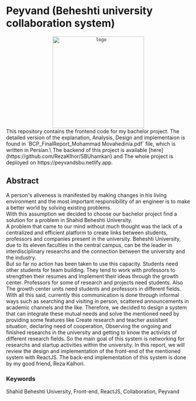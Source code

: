 # Peyvand (Beheshti university collaboration system)
<div align="center">
	<code><img height="250" src="https://user-images.githubusercontent.com/46230333/190456259-2d20372c-2bad-4e2c-a891-f04d3d3dff89.png" alt="logo" title="CSS" /></code>
</div>
This repository contains the frontend code for my bachelor project. The detailed version of the explanation, Analysis, Design and implementaion is found in `BCP_FinalReport_Mohammad Movahedinia.pdf` file, which is written in Persian.\
The backend of this project is available [here](https://github.com/RezaKlhor/SBUhamkari) and The whole project is deployed on https://peyvandsbu.netlify.app.

## Abstract
A person's aliveness is manifested by making changes in his living environment and the most important responsibility of an engineer is to make a better world by solving existing problems.\
With this assumption we decided to choose our bachelor project find a solution for a problem in Shahid Beheshti University.\
A problem that came to our mind without much thought was the lack of a centralized and efficient platform to create links between students, professors and companies present in the university. Beheshti University, due to its eleven faculties in the central campus, can be the leader in interdisciplinary researchs and the connection between the university and the industry.\
But so far no action has been taken to use this capacity. Students need other students for team building. They tend to work with professors to strengthen their resumes and Implement their ideas through the growth center. Professors for some of research and projects need students. Also The growth center units need students and professors in different fields. With all this said, currently this communication is done through informal ways such as searching and visiting in person, scattered announcements in academic channels and the like. Therefore, we decided to design a system that can integrate these mutual needs and solve the mentioned need by providing some features like Create research and teacher assistant situation, declaring need of cooperation, Observing the ongoing and finished researchs in the university and getting to know the activists of different research fields. So the main goal of this system is networking for researchs and startup activities within the university. In this report, we will review the design and implementation of the front-end of the mentioned system with ReactJS. The back-end implementation of this system is done by my good friend, Reza Kalhori.

### Keywords
Shahid Beheshti University, Front-end, ReactJS, Collaboration, Peyvand

